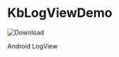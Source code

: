 # KbLogViewDemo

  ![Download](https://api.bintray.com/packages/kingbogo/maven/KbLogView/images/download.svg)

Android LogView
